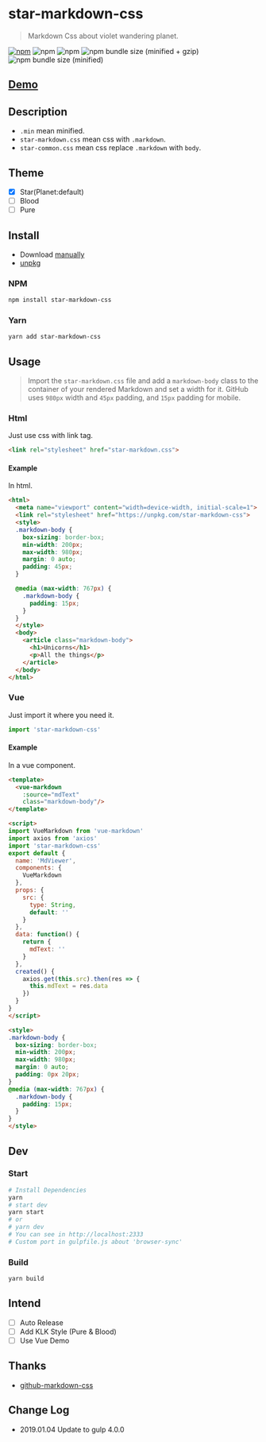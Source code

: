 # star-markdown-css

> Markdown Css about violet wandering planet.

[![npm](https://img.shields.io/npm/v/star-markdown-css.svg?style=for-the-badge)](https://www.npmjs.com/package/star-markdown-css)
![npm](https://img.shields.io/npm/dt/star-markdown-css.svg?style=for-the-badge)
![npm](https://img.shields.io/npm/l/star-markdown-css.svg?style=for-the-badge)
![npm bundle size (minified + gzip)](https://img.shields.io/bundlephobia/minzip/star-markdown-css.svg?style=for-the-badge)
![npm bundle size (minified)](https://img.shields.io/bundlephobia/min/star-markdown-css.svg?style=for-the-badge)

## [Demo](https://yunyoujun.github.io/star-markdown-css)

## Description

- `.min` mean minified.
- `star-markdown.css` mean css with `.markdown`.
- `star-common.css` mean css replace `.markdown` with `body`.

## Theme

- [x] Star(Planet:default)
- [ ] Blood
- [ ] Pure

## Install

- Download [manually](https://github.com/YunYouJun/star-markdown-css/archive/master.zip)
- [unpkg](https://unpkg.com/star-markdown-css/dist/)

### NPM

```sh
npm install star-markdown-css
```

### Yarn

```sh
yarn add star-markdown-css
```

## Usage

> Import the `star-markdown.css` file and add a `markdown-body` class to the container of your rendered Markdown and set a width for it.
GitHub uses `980px` width and `45px` padding, and `15px` padding for mobile.

### Html

Just use css with link tag.

```html
<link rel="stylesheet" href="star-markdown.css">
```

#### Example

In html.

```html
<html>
  <meta name="viewport" content="width=device-width, initial-scale=1">
  <link rel="stylesheet" href="https://unpkg.com/star-markdown-css">
  <style>
  .markdown-body {
    box-sizing: border-box;
    min-width: 200px;
    max-width: 980px;
    margin: 0 auto;
    padding: 45px;
  }

  @media (max-width: 767px) {
    .markdown-body {
      padding: 15px;
    }
  }
  </style>
  <body>
    <article class="markdown-body">
      <h1>Unicorns</h1>
      <p>All the things</p>
    </article>
  </body>
</html>
```

### Vue

Just import it where you need it.

```js
import 'star-markdown-css'
```

#### Example

In a vue component.

```html
<template>
  <vue-markdown
    :source="mdText"
    class="markdown-body"/>
</template>

<script>
import VueMarkdown from 'vue-markdown'
import axios from 'axios'
import 'star-markdown-css'
export default {
  name: 'MdViewer',
  components: {
    VueMarkdown
  },
  props: {
    src: {
      type: String,
      default: ''
    }
  },
  data: function() {
    return {
      mdText: ''
    }
  },
  created() {
    axios.get(this.src).then(res => {
      this.mdText = res.data
    })
  }
}
</script>

<style>
.markdown-body {
  box-sizing: border-box;
  min-width: 200px;
  max-width: 980px;
  margin: 0 auto;
  padding: 0px 20px;
}
@media (max-width: 767px) {
  .markdown-body {
    padding: 15px;
  }
}
</style>
```

## Dev

### Start

```sh
# Install Dependencies
yarn
# start dev
yarn start
# or
# yarn dev
# You can see in http://localhost:2333
# Custom port in gulpfile.js about 'browser-sync'
```

### Build

```sh
yarn build
```

## Intend

- [ ] Auto Release
- [ ] Add KLK Style (Pure & Blood)
- [ ] Use Vue Demo

## Thanks

- [github-markdown-css](https://github.com/sindresorhus/github-markdown-css)

## Change Log

- 2019.01.04 Update to gulp 4.0.0